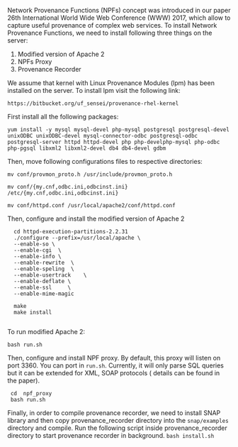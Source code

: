 Network Provenance Functions (NPFs) concept was introduced in our paper  26th International World Wide Web Conference (WWW) 2017, which allow to capture useful provenance of complex web services.
To install Network Provenance Functions, we need to install following three things on the server:
1) Modified version of Apache 2
2) NPFs Proxy
3) Provenance Recorder

We assume that kernel with Linux Provenance Modules (lpm) has been installed on the server. To install lpm visit the following link:

`https://bitbucket.org/uf_sensei/provenance-rhel-kernel`

First install all the following packages:

`yum install -y mysql mysql-devel php-mysql postgresql postgresql-devel unixODBC unixODBC-devel mysql-connector-odbc postgresql-odbc postgresql-server httpd httpd-devel php php-develphp-mysql php-odbc php-pgsql libxml2 libxml2-devel db4 db4-devel gdbm`

Then, move following configurations files to respective directories:

`mv conf/provmon_proto.h /usr/include/provmon_proto.h`

`mv conf/{my.cnf,odbc.ini,odbcinst.ini} /etc/{my.cnf,odbc.ini,odbcinst.ini}`

`mv conf/httpd.conf /usr/local/apache2/conf/httpd.conf`

Then, configure and install the modified version of Apache 2

```
  cd httpd-execution-partitions-2.2.31
  ./configure --prefix=/usr/local/apache \
  --enable-so \
  --enable-cgi	\
  --enable-info	\
  --enable-rewrite	\
  --enable-speling	\
  --enable-usertrack	\
  --enable-deflate \
  --enable-ssl	   \
  --enable-mime-magic

  make
  make install
  
```

To run modified Apache 2:

```
bash run.sh

```

Then, configure and install NPF proxy. By default, this proxy will listen on port 3360. You can port in `run.sh`. Currently, it will only parse SQL queries but it can be extended for XML, SOAP protocols ( details can be found in the paper).

```
 cd  npf_proxy
 bash run.sh

```

Finally, in order to compile provenance recorder, we need to install SNAP library and then copy provenance_recorder directory into the `snap/examples` directory and compile.
Run the following script inside provenance_recorder directory to start provenance recorder in background.
` bash install.sh `